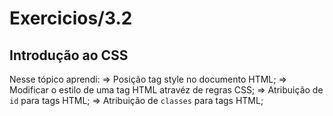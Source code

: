 # Exercicios/3.2 

## Introdução ao CSS

Nesse tópico aprendi:
=> Posição tag style no documento HTML;
=> Modificar o estilo de uma tag HTML atravéz de regras CSS;
=> Atribuição de `id` para tags HTML;
=> Atribuição de `classes` para tags HTML;

